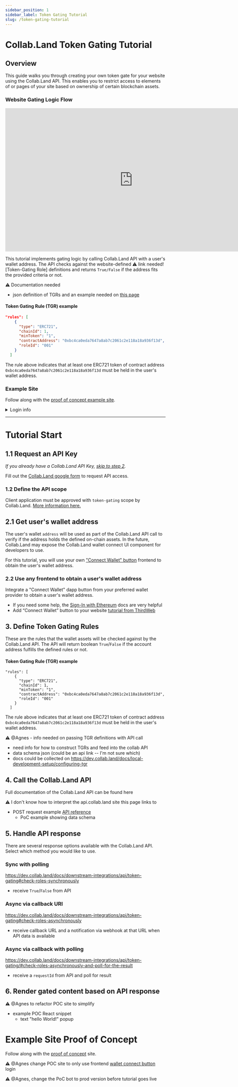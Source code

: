 ```yaml
---
sidebar_position: 1
sidebar_label: Token Gating Tutorial
slug: /token-gating-tutorial
---
```


# Collab.Land Token Gating Tutorial
## Overview
This guide walks you through creating your own token gate for your website using the Collab.Land API. This enables you to restrict access to elements of or pages of your site based on ownership of certain blockchain assets.

### Website Gating Logic Flow
<iframe style="border:none" width="800" height="450" src="https://whimsical.com/embed/S5jqcu5XzqBrnRtvgrPBj1@2Ux7TurymNLRX4obG1NB"></iframe>

This tutorial implements gating logic by calling Collab.Land API with a user's wallet address. The API checks against the website-defined ⚠ link needed! [Token-Gating Role] definitions and returns `True/False` if the address fits the provided criteria or not.

⚠ Documentation needed 
- json definition of TGRs and an example needed on [this page](https://dev.collab.land/docs/local-development-setup/configuring-tgr)

#### Token Gating Rule (TGR) example

```json
"rules": [
    {
      "type": "ERC721",
      "chainId": 1,
      "minToken": "1",
      "contractAddress": "0xbc4ca0eda7647a8ab7c2061c2e118a18a936f13d",
      "roleId": "001"
    }
  ]
```
The rule above indicates that at least one ERC721 token of contract address `0xbc4ca0eda7647a8ab7c2061c2e118a18a936f13d` must be held in the user's wallet address.

### Example Site
Follow along with the [proof of concept example site](https://member.collab.land/).
<details> <summary>Login info</summary>

- user `collabland`
- password `slash2048`
</details>

--- 
# Tutorial Start
## 1.1 Request an API Key 
<!--*This guide assumes you have already received an [API account](https://dev.collab.land/docs/downstream-integrations/) from Collab.Land. [Request an API Key here.](https://docs.google.com/forms/d/e/1FAIpQLSfUKGy69dMDz-0MPVfNoPrtvV9ouZNiHqUun5-Z-0XyTOReMg/viewform)*-->
*If you already have a Collab.Land API Key, [skip to step 2](#2.1-Get-user%E2%80%99s-wallet-address).*

Fill out the [Collab.Land google form](https://dev.collab.land/docs/downstream-integrations/#request-api-access) to request API access.
### 1.2 Define the API scope
Client application must be approved with `token-gating` scope by Collab.Land. [More information here.](https://dev.collab.land/docs/downstream-integrations/api/token-gating#authentication)

## 2.1 Get user's wallet address
The user's wallet `address` will be used as part of the Collab.Land API call to verify if the address holds the defined on-chain assets. In the future, Collab.Land may expose the Collab.Land wallet connect UI component for developers to use.

For this tutorial, you will use your own ["Connect Wallet" button](#2.2-Use-any-frontend-to-obtain-a-user%E2%80%99s-wallet-address) frontend to obtain the user's wallet address.

### 2.2 Use any frontend to obtain a user's wallet address
Integrate a "Connect Wallet" dapp button from your preferred wallet provider to obtain a user's wallet address.

- If you need some help, the [Sign-In with Ethereum](https://docs.login.xyz/) docs are very helpful
- Add “Connect Wallet” button to your website [tutorial from ThirdWeb](https://blog.thirdweb.com/guides/add-connectwallet-to-your-website/)


## 3. Define Token Gating Rules
These are the rules that the wallet assets will be checked against by the Collab.Land API. The API will return boolean `True`/`False` if the account address fulfills the defined rules or not.

#### Token Gating Rule (TGR) example

```json!
"rules": [
    {
      "type": "ERC721",
      "chainId": 1,
      "minToken": "1",
      "contractAddress": "0xbc4ca0eda7647a8ab7c2061c2e118a18a936f13d",
      "roleId": "001"
    }
  ]
```
The rule above indicates that  at least one ERC721 token of contract address `0xbc4ca0eda7647a8ab7c2061c2e118a18a936f13d` must be held in the user's wallet address.

⚠ @Agnes - info needed on passing TGR definitions with API call
- need info for how to construct TGRs and feed into the collab API
- data schema json (could be an api link -- I'm not sure which)
- docs could be collected on https://dev.collab.land/docs/local-development-setup/configuring-tgr


## 4. Call the Collab.Land API
Full documentation of the Collab.Land API can be found here


⚠ I don't know how to interpret the api.collab.land site this page links to
- POST request example [API reference](https://dev.collab.land/docs/downstream-integrations/api/token-gating#sample-request)
    - PoC example showing data schema


## 5. Handle API response
There are several response options available with the Collab.Land API. Select which method you would like to use.

### Sync with polling
https://dev.collab.land/docs/downstream-integrations/api/token-gating#check-roles-synchronously
- receive `True`/`False` from API 

### Async via callback URI
https://dev.collab.land/docs/downstream-integrations/api/token-gating#check-roles-asynchronously
- receive callback URL and a notification via webhook at that URL when API data is available

### Async via callback with polling
https://dev.collab.land/docs/downstream-integrations/api/token-gating/#check-roles-asynchronously-and-poll-for-the-result
- receive a `requestId` from API and poll for result

## 6. Render gated content based on API response
⚠ @Agnes to refactor POC site to simplify
- example POC React snippet 
    - text "hello World!" popup

# Example Site Proof of Concept
Follow along with the [proof of concept](https://member.collab.land/) site.

⚠ @Agnes change POC site to only use frontend [wallet connect button](#22-Use-any-frontend-to-obtain-a-user%E2%80%99s-wallet-address) login

⚠ @Agnes,  change the PoC bot to prod version before tutorial goes live